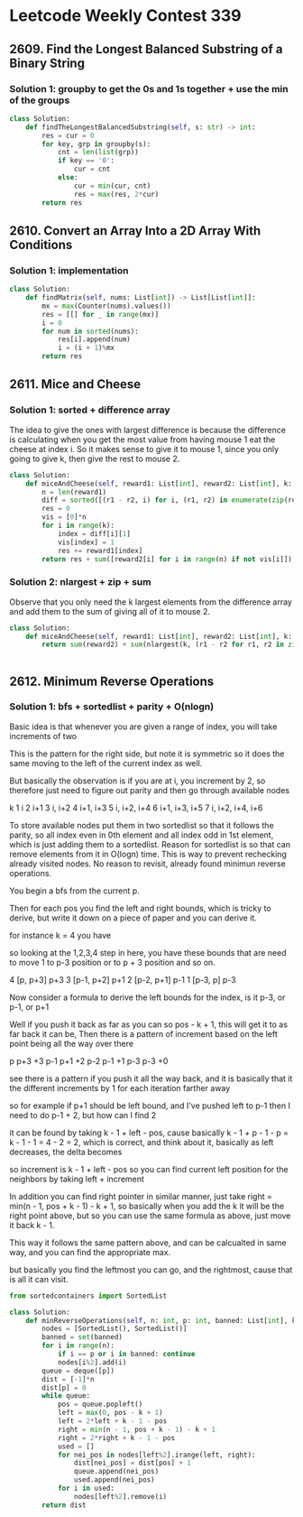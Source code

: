 # Leetcode Weekly Contest 339

## 2609. Find the Longest Balanced Substring of a Binary String

### Solution 1:  groupby to get the 0s and 1s together + use the min of the groups

```py
class Solution:
    def findTheLongestBalancedSubstring(self, s: str) -> int:
        res = cur = 0
        for key, grp in groupby(s):
            cnt = len(list(grp))
            if key == '0':
                cur = cnt
            else:
                cur = min(cur, cnt)
                res = max(res, 2*cur)
        return res
```

## 2610. Convert an Array Into a 2D Array With Conditions

### Solution 1:  implementation

```py
class Solution:
    def findMatrix(self, nums: List[int]) -> List[List[int]]:
        mx = max(Counter(nums).values())
        res = [[] for _ in range(mx)]
        i = 0
        for num in sorted(nums):
            res[i].append(num)
            i = (i + 1)%mx
        return res                
```

## 2611. Mice and Cheese

### Solution 1:  sorted + difference array

The idea to give the ones with largest difference is because the difference is calculating when you get the most value from having mouse 1 eat the cheese at index i.  So it makes sense to give it to mouse 1, since you only going to give k, then give the rest to mouse 2. 

```py
class Solution:
    def miceAndCheese(self, reward1: List[int], reward2: List[int], k: int) -> int:
        n = len(reward1)
        diff = sorted([(r1 - r2, i) for i, (r1, r2) in enumerate(zip(reward1, reward2))], reverse = True)
        res = 0
        vis = [0]*n
        for i in range(k):
            index = diff[i][1]
            vis[index] = 1
            res += reward1[index]
        return res + sum([reward2[i] for i in range(n) if not vis[i]])
```

### Solution 2:  nlargest + zip + sum

Observe that you only need the k largest elements from the difference array and add them to the sum of giving all of it to mouse 2.

```py
class Solution:
    def miceAndCheese(self, reward1: List[int], reward2: List[int], k: int) -> int:
        return sum(reward2) + sum(nlargest(k, (r1 - r2 for r1, r2 in zip(reward1, reward2))))
        
```

## 2612. Minimum Reverse Operations

### Solution 1:  bfs + sortedlist + parity + O(nlogn) 

Basic idea is that whenever you are given a range of index, you will take increments of two

This is the pattern for the right side, but note it is symmetric so it does the same moving to the left of the current index as well. 

But basically the observation is if you are at i, you increment by 2, so therefore just need to figure out parity and then go through available nodes

k
1  i
2  i+1
3  i, i+2
4  i+1, i+3
5  i, i+2, i+4
6  i+1, i+3, i+5
7  i, i+2, i+4, i+6

To store available nodes put them in two sortedlist so that it follows the parity, so all index even in 0th element and all index odd in 1st element, which is just adding them to a sortedlist.  Reason for sortedlist is so that can remove elements from it in O(logn) time.  This is way to prevent rechecking already visited nodes. No reason to revisit, already found minimun reverse operations.

You begin a bfs from the current p.

Then for each pos you find the left and right bounds, which is tricky to derive, but write it down on a piece of paper and you can derive it.  

for instance k = 4 you have

so looking at the 1,2,3,4 step in here, you have these bounds that are need to move 1 to p-3 position or to p + 3 position and so on. 

4 [p, p+3] p+3
3 [p-1, p+2] p+1 
2 [p-2, p+1] p-1
1 [p-3, p] p-3

Now consider a formula to derive the left bounds for the index, is it p-3, or p-1, or p+1

Well if you push it back as far as you can so pos - k + 1, this will get it to as far back it can be, 
Then there is a pattern of increment based on the left point being all the way over there

p    p+3  +3
p-1  p+1  +2
p-2  p-1  +1
p-3  p-3  +0

see there is a  pattern if you push it all the way back, and it is basically that it the different increments by 1 for each iteration farther away

so for example if p+1 should be left bound, and I've pushed left to p-1 then I need to do p-1 + 2, but how can I find 2

it can be found by taking k - 1 + left - pos, cause basically k - 1 + p - 1 - p = k - 1 - 1 = 4 - 2 = 2, which is correct, and think about it, basically as left decreases, the delta becomes

so increment is k - 1 + left - pos so you can find current left position for the neighbors by taking left + increment

In addition you can find right pointer in similar manner, just take 
right = min(n - 1, pos + k - 1) - k + 1, so basically when you add the k it will be the right point above, but so you can use the same formula as above, just move it back k - 1. 

This way it follows the same pattern above, and can be calcualted in same way, and you can find the appropriate max. 

but basically you find the leftmost you can go, and the rightmost, cause that is all it can visit.

```py
from sortedcontainers import SortedList

class Solution:
    def minReverseOperations(self, n: int, p: int, banned: List[int], k: int) -> List[int]:
        nodes = [SortedList(), SortedList()]
        banned = set(banned)
        for i in range(n):
            if i == p or i in banned: continue
            nodes[i%2].add(i)
        queue = deque([p])
        dist = [-1]*n
        dist[p] = 0
        while queue:
            pos = queue.popleft()
            left = max(0, pos - k + 1)
            left = 2*left + k - 1 - pos
            right = min(n - 1, pos + k - 1) - k + 1
            right = 2*right + k - 1 - pos
            used = []
            for nei_pos in nodes[left%2].irange(left, right):
                dist[nei_pos] = dist[pos] + 1
                queue.append(nei_pos)
                used.append(nei_pos)
            for i in used:
                nodes[left%2].remove(i)
        return dist
```